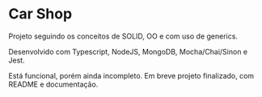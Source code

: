 # Car Shop

Projeto seguindo os conceitos de SOLID, OO e com uso de generics. 

Desenvolvido com Typescript, NodeJS, MongoDB, Mocha/Chai/Sinon e Jest.

Está funcional, porém ainda incompleto. Em breve projeto finalizado, com README e documentação.
